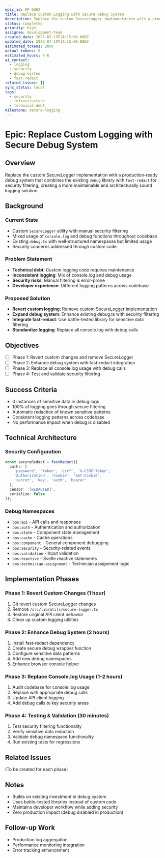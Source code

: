```yaml
---
epic_id: EP-0002
title: Replace Custom Logging with Secure Debug System
description: Replace the custom SecureLogger implementation with a production-ready debug system that combines the existing debug library with fast-redact for security filtering
status: completed
priority: high
assignee: development-team
created_date: 2025-07-19T14:15:00.000Z
updated_date: 2025-07-19T14:15:00.000Z
estimated_tokens: 2000
actual_tokens: 0
estimated_hours: 4-6
ai_context:
  - logging
  - security
  - debug-system
  - fast-redact
related_issues: []
sync_status: local
tags:
  - security
  - infrastructure
  - technical-debt
milestone: secure-logging
---
```


# Epic: Replace Custom Logging with Secure Debug System

## Overview
Replace the custom SecureLogger implementation with a production-ready debug system that combines the existing `debug` library with `fast-redact` for security filtering, creating a more maintainable and architecturally sound logging solution.

## Background

### Current State
- Custom `SecureLogger` utility with manual security filtering
- Mixed usage of `console.log` and debug functions throughout codebase
- Existing `debug.ts` with well-structured namespaces but limited usage
- Security concerns addressed through custom code

### Problem Statement
- **Technical debt**: Custom logging code requires maintenance
- **Inconsistent logging**: Mix of console.log and debug usage
- **Security risks**: Manual filtering is error-prone
- **Developer experience**: Different logging patterns across codebase

### Proposed Solution
- **Revert custom logging**: Remove custom SecureLogger implementation
- **Expand debug system**: Enhance existing debug.ts with security filtering
- **Integrate fast-redact**: Use battle-tested library for sensitive data filtering
- **Standardize logging**: Replace all console.log with debug calls

## Objectives
- [ ] Phase 1: Revert custom changes and remove SecureLogger
- [ ] Phase 2: Enhance debug system with fast-redact integration
- [ ] Phase 3: Replace all console.log usage with debug calls
- [ ] Phase 4: Test and validate security filtering

## Success Criteria
- 0 instances of sensitive data in debug logs
- 100% of logging goes through secure filtering
- Automatic redaction of known sensitive patterns
- Consistent logging patterns across codebase
- No performance impact when debug is disabled

## Technical Architecture

### Security Configuration
```typescript
const secureRedact = fastRedact({
  paths: [
    'password', 'token', 'csrf', 'X-CSRF-Token', 
    'Authorization', 'Cookie', 'Set-Cookie',
    'secret', 'key', 'auth', 'bearer'
  ],
  censor: '[REDACTED]',
  serialize: false
});
```

### Debug Namespaces
- `bos:api` - API calls and responses
- `bos:auth` - Authentication and authorization
- `bos:state` - Component state management
- `bos:cache` - Cache operations
- `bos:component` - General component debugging
- `bos:security` - Security-related events
- `bos:validation` - Input validation
- `bos:reactive` - Svelte reactive statements
- `bos:technician-assignment` - Technician assignment logic

## Implementation Phases

### Phase 1: Revert Custom Changes (1 hour)
1. Git revert custom SecureLogger changes
2. Remove `/src/lib/utils/secure-logger.ts`
3. Restore original API client behavior
4. Clean up custom logging utilities

### Phase 2: Enhance Debug System (2 hours)
1. Install fast-redact dependency
2. Create secure debug wrapper function
3. Configure sensitive data patterns
4. Add new debug namespaces
5. Enhance browser console helper

### Phase 3: Replace Console.log Usage (1-2 hours)
1. Audit codebase for console.log usage
2. Replace with appropriate debug calls
3. Update API client logging
4. Add debug calls to key security areas

### Phase 4: Testing & Validation (30 minutes)
1. Test security filtering functionality
2. Verify sensitive data redaction
3. Validate debug namespace functionality
4. Run existing tests for regressions

## Related Issues
(To be created for each phase)

## Notes
- Builds on existing investment in debug system
- Uses battle-tested libraries instead of custom code
- Maintains developer workflow while adding security
- Zero production impact (debug disabled in production)

## Follow-up Work
- Production log aggregation
- Performance monitoring integration
- Error tracking enhancement